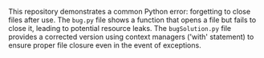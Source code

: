This repository demonstrates a common Python error: forgetting to close files after use.  The `bug.py` file shows a function that opens a file but fails to close it, leading to potential resource leaks.  The `bugSolution.py` file provides a corrected version using context managers ('with' statement) to ensure proper file closure even in the event of exceptions.